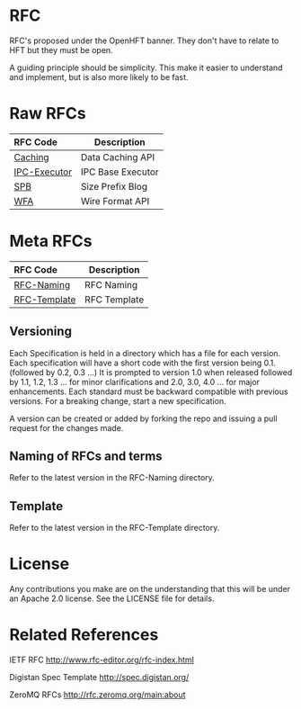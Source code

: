 # RFC
RFC's proposed under the OpenHFT banner. They don't have to relate to HFT but they must be open.

A guiding principle should be simplicity.  This make it easier to understand and implement, but is also more likely to be fast.

# Raw RFCs

| RFC Code                                                                  | Description               |
|:------------------------------------------------------------------------- | ------------------------- |
| [Caching](https://github.com/OpenHFT/RFC/blob/master/Caching)             | Data Caching API          |
| [IPC-Executor](https://github.com/OpenHFT/RFC/blob/master/IPC-Executor)   | IPC Base Executor         |
| [SPB](https://github.com/OpenHFT/RFC/blob/master/SPB)                     | Size Prefix Blog          |
| [WFA](https://github.com/OpenHFT/RFC/blob/master/WFA)                     | Wire Format API           |

# Meta RFCs

| RFC Code                                                                  | Description               |
|:------------------------------------------------------------------------- | ------------------------- |
| [RFC-Naming](https://github.com/OpenHFT/RFC/blob/master/RFC-Naming)       | RFC Naming                |
| [RFC-Template](https://github.com/OpenHFT/RFC/blob/master/RFC-Template)   | RFC Template              |

## Versioning

Each Specification is held in a directory which has a file for each version. Each specification will have a short code with the first version being 0.1. (followed by 0.2, 0.3 ...)
It is prompted to version 1.0 when released followed by 1.1, 1.2, 1.3 ... for minor clarifications and 2.0, 3.0, 4.0 ... for major enhancements.
Each standard must be backward compatible with previous versions.  For a breaking change, start a new specification.

A version can be created or added by forking the repo and issuing a pull request for the changes made.

## Naming of RFCs and terms
Refer to the latest version in the RFC-Naming directory.

## Template
Refer to the latest version in the RFC-Template directory.

# License

Any contributions you make are on the understanding that this will be under an Apache 2.0 license.  See the LICENSE file for details.

# Related References

IETF RFC http://www.rfc-editor.org/rfc-index.html

Digistan Spec Template http://spec.digistan.org/

ZeroMQ RFCs http://rfc.zeromq.org/main:about

